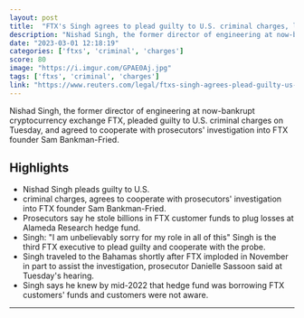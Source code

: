 ```yaml
---
layout: post
title:  "FTX's Singh agrees to plead guilty to U.S. criminal charges, lawyer says"
description: "Nishad Singh, the former director of engineering at now-bankrupt cryptocurrency exchange FTX, pleaded guilty to U.S. criminal charges on Tuesday, and agreed to cooperate with prosecutors' investigation into FTX founder Sam Bankman-Fried."
date: "2023-03-01 12:18:19"
categories: ['ftxs', 'criminal', 'charges']
score: 80
image: "https://i.imgur.com/GPAE0Aj.jpg"
tags: ['ftxs', 'criminal', 'charges']
link: "https://www.reuters.com/legal/ftxs-singh-agrees-plead-guilty-us-criminal-charges-lawyer-says-2023-02-28/"
---
```


Nishad Singh, the former director of engineering at now-bankrupt cryptocurrency exchange FTX, pleaded guilty to U.S. criminal charges on Tuesday, and agreed to cooperate with prosecutors' investigation into FTX founder Sam Bankman-Fried.

## Highlights

- Nishad Singh pleads guilty to U.S.
- criminal charges, agrees to cooperate with prosecutors' investigation into FTX founder Sam Bankman-Fried.
- Prosecutors say he stole billions in FTX customer funds to plug losses at Alameda Research hedge fund.
- Singh: "I am unbelievably sorry for my role in all of this" Singh is the third FTX executive to plead guilty and cooperate with the probe.
- Singh traveled to the Bahamas shortly after FTX imploded in November in part to assist the investigation, prosecutor Danielle Sassoon said at Tuesday's hearing.
- Singh says he knew by mid-2022 that hedge fund was borrowing FTX customers' funds and customers were not aware.

---
